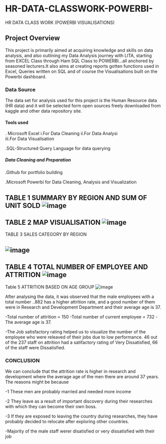 # HR-DATA-CLASSWORK-POWERBI-
HR DATA CLASS WORK (POWERBI VISUALISATIONS)
## Project Overview
This project is primarily aimed at acquiring knowledge and skills on data analysis, and also outlining my Data Analysis journey with LITA, starting from EXCEL Class through Ham SQL Class to POWERBI...all anchored by seasoned lecturers.It also aims at creating reports gotten functions used in Excel, Queries written on SQL and of course the Visualisations built on the Powerbi dashboard.
### Data Source
The data set for analysis used for this project is the Human Resource data (HR data) and it will be selected form open sources freely downloaded from kaggle and other data repository site.
#### Tools used

  . Microsoft Excel 
            i.For Data Cleaning 
            ii.For Data Analysi  
           iii.For Data Visualisation

   .SQL-Structured Query Language for data querying

   ##### Data Cleaning and Preparation
 
   .Github for portfolio building
 
   .Microsoft Powerbi for Data Cleaning, Analysis and Visualization

TABLE 1  SUMMARY BY REGION AND SUM OF UNIT SOLD
![image](https://github.com/user-attachments/assets/dc3002a7-43bd-4b2a-a3e9-0c51c69daa4c)
---
TABLE 2  MAP VISUALISATION
![image](https://github.com/user-attachments/assets/532ef138-55a5-442c-96e7-c92878bad324)
---
TABLE 3 SALES CATEGORY BY REGION

![image](https://github.com/user-attachments/assets/c40c5707-460d-46f8-99f9-4fffcc3ca4e6)
---
TABLE 4 TOTAL NUMBER OF EMPLOYEE AND ATTRITION
![image](https://github.com/user-attachments/assets/5342ad9d-9679-474e-a766-d423a6eaffb6)
---
Table 5 ATTRITION BASED ON AGE GROUP
![image](https://github.com/user-attachments/assets/91aa1675-e67c-4ffc-a726-8ee106c64317)

After analysing the data, it was observed that the  male employees with a total number ..882 has a higher attrition rate, and a good number of them were in Research and Development Department and their average age is 37.

-Total number of attrition = 150 -Total number of current employee = 732 -The average age is 37. 

-The Job satisfactory rating helped us to visualize the number of the employee who were releaved of their jobs due to low performance. 46 out of the 237 staff on attrition had a satifactory rating of Very Dissatisfied, 66 of the staff were Dissatisfied.

### CONCLUSION

We can conclude that the attrition rate is higher in research and development where the average age of the men there are around 37 years. The reasons might be because

-1 These men are probably married and needed more income 

-2 They leave as a result of important discovery during their researches with which they can become their own boss.

-3 If they are exposed to leaving the country during researches, they have probably decided to relocate after exploring other countries.

-Majority of the male staff werer disatisfied or very dissatisfied with their job







